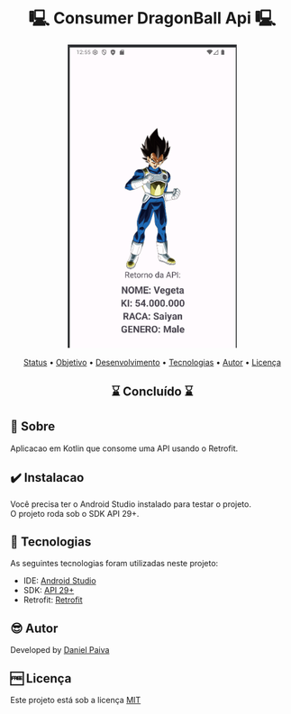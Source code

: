 <h1 align="center"> 🖳 Consumer DragonBall Api 🖳</h1>

<p align="center">
    <img src="https://github.com/danhpaiva/consumer-dragonball-api-kotlin/blob/main/image/screen.png?raw=true" width="300" alt="Consumer DragonBall Api">
</p>

<p align="center">
 <a href="#status">Status</a> • 
 <a href="#objective">Objetivo</a> •
 <a href="#installation">Desenvolvimento</a> • 
 <a href="#technology">Tecnologias</a> • 
 <a href="#author">Autor</a> • 
 <a href="#licence">Licença</a>
</p>

<h2 align="center" id=status> 
	⌛ Concluído ⌛
</h2>

<h2 id=objective>📜 Sobre</h2>
Aplicacao em Kotlin que consome uma API usando o Retrofit. <br>

<h2 id=installation>✔️ Instalacao</h2>

Você precisa ter o Android Studio instalado para testar o projeto.</br>
O projeto roda sob o SDK API 29+.

<h2 id=technology>🧰 Tecnologias</h2>

As seguintes tecnologias foram utilizadas neste projeto:

- IDE: <a href="https://developer.android.com/studio?hl=pt-br">Android Studio</a>
- SDK: <a href="https://developer.android.com/about/versions/10/behavior-changes-10">API 29+</a>
- Retrofit: <a href="https://square.github.io/retrofit/">Retrofit</a>
  
<h2 id=author>😎 Autor</h2>

Developed by <a href="https://www.linkedin.com/in/danhpaiva/" target="_blank">Daniel Paiva</a>

<h2 id=licence>🆓 Licença</h2>

Este projeto está sob a licença
<a href="https://github.com/danhpaiva/consumer-dragonball-api-kotlin/blob/main/LICENSE" target="_blank">MIT</a>